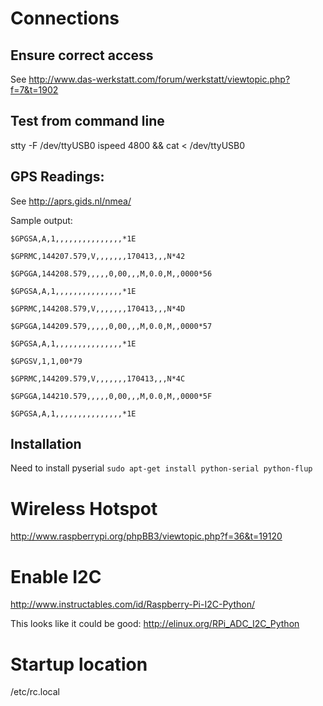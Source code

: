 Connections
===========

Ensure correct access
---------------------
See http://www.das-werkstatt.com/forum/werkstatt/viewtopic.php?f=7&t=1902

Test from command line
----------------------
stty -F /dev/ttyUSB0 ispeed 4800 && cat < /dev/ttyUSB0

GPS Readings:
-------------

See http://aprs.gids.nl/nmea/

Sample output:
```
$GPGSA,A,1,,,,,,,,,,,,,,,*1E

$GPRMC,144207.579,V,,,,,,,170413,,,N*42

$GPGGA,144208.579,,,,,0,00,,,M,0.0,M,,0000*56

$GPGSA,A,1,,,,,,,,,,,,,,,*1E

$GPRMC,144208.579,V,,,,,,,170413,,,N*4D

$GPGGA,144209.579,,,,,0,00,,,M,0.0,M,,0000*57

$GPGSA,A,1,,,,,,,,,,,,,,,*1E

$GPGSV,1,1,00*79

$GPRMC,144209.579,V,,,,,,,170413,,,N*4C

$GPGGA,144210.579,,,,,0,00,,,M,0.0,M,,0000*5F

$GPGSA,A,1,,,,,,,,,,,,,,,*1E
```

Installation
------------
Need to install pyserial
`sudo apt-get install python-serial python-flup`

Wireless Hotspot
================

http://www.raspberrypi.org/phpBB3/viewtopic.php?f=36&t=19120

Enable I2C
==========
http://www.instructables.com/id/Raspberry-Pi-I2C-Python/

This looks like it could be good: http://elinux.org/RPi_ADC_I2C_Python

Startup location
================
/etc/rc.local
